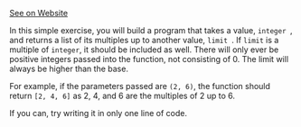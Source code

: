 [See on Website](https://www.codewars.com/kata/58ca658cc0d6401f2700045f)

In this simple exercise, you will build a program that takes a value, `integer `, and returns a list of its multiples up to another value, `limit `. If `limit` is a multiple of ```integer```, it should be included as well. There will only ever be positive integers passed into the function, not consisting of 0. The limit will always be higher than the base.

For example, if the parameters passed are `(2, 6)`, the function should return `[2, 4, 6]` as 2, 4, and 6 are the multiples of 2 up to 6.

If you can, try writing it in only one line of code.